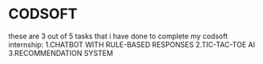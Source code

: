 # CODSOFT
these are 3 out of 5 tasks that i have done to complete my codsoft internship:
1.CHATBOT WITH RULE-BASED RESPONSES
2.TIC-TAC-TOE AI
3.RECOMMENDATION SYSTEM
